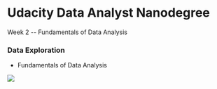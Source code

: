 # Udacity Data Analyst Nanodegree

Week 2 -- Fundamentals of Data Analysis

### Data Exploration

* Fundamentals of Data Analysis


![](../../art/gcd.png?raw=true)

